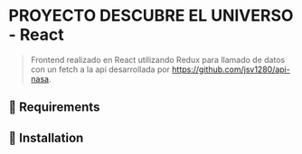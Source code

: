 # PROYECTO DESCUBRE EL UNIVERSO - React
> Frontend realizado en React utilizando Redux para llamado de datos con un fetch a la api
> desarrollada por https://github.com/jsv1280/api-nasa.

## :loudspeaker: Requirements



## :hammer: Installation
